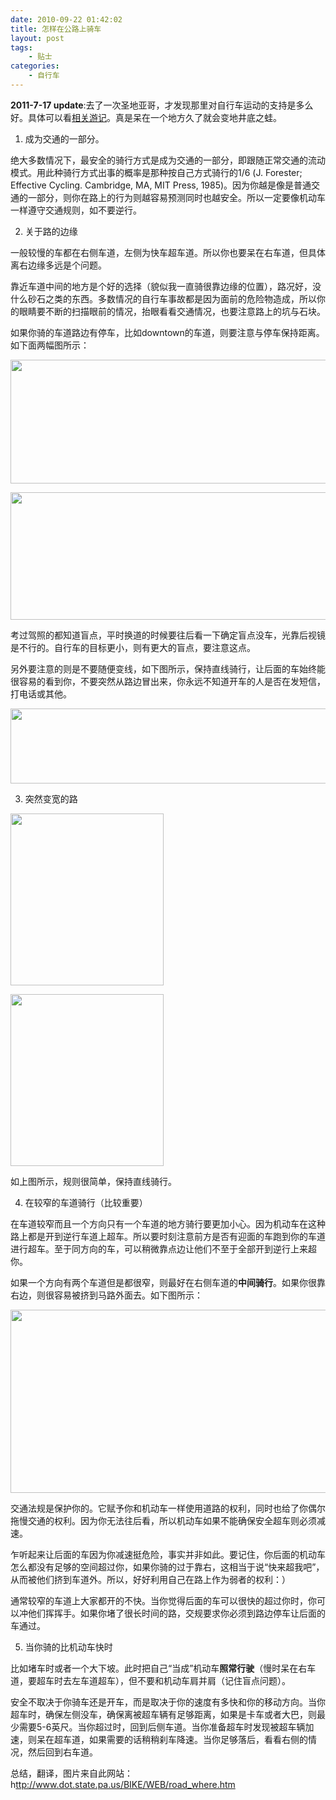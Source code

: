```yaml
---
date: 2010-09-22 01:42:02
title: 怎样在公路上骑车
layout: post
tags:
    - 贴士
categories:
    - 自行车
---
```

<strong>2011-7-17 update</strong>:去了一次圣地亚哥，才发现那里对自行车运动的支持是多么好。具体可以看<a href="http://ztpala.com/2011/07/14/san-diego/" title="橘色的加州阳光（80 pics）">相关游记</a>。真是呆在一个地方久了就会变地井底之蛙。

<!--more-->

1. 成为交通的一部分。

绝大多数情况下，最安全的骑行方式是成为交通的一部分，即跟随正常交通的流动模式。用此种骑行方式出事的概率是那种按自己方式骑行的1/6 (J. Forester; Effective Cycling. Cambridge, MA, MIT Press, 1985)。因为你越是像是普通交通的一部分，则你在路上的行为则越容易预测同时也越安全。所以一定要像机动车一样遵守交通规则，如不要逆行。

2. 关于路的边缘

一般较慢的车都在右侧车道，左侧为快车超车道。所以你也要呆在右车道，但具体离右边缘多远是个问题。

靠近车道中间的地方是个好的选择（貌似我一直骑很靠边缘的位置），路况好，没什么砂石之类的东西。多数情况的自行车事故都是因为面前的危险物造成，所以你的眼睛要不断的扫描眼前的情况，抬眼看看交通情况，也要注意路上的坑与石块。

如果你骑的车道路边有停车，比如downtown的车道，则要注意与停车保持距离。如下面两幅图所示：

<a href="http://pic.ztpala.com/wp-content/uploads/2010/09/road2.gif"><img class="aligncenter size-full wp-image-3965" title="road2" src="http://pic.ztpala.com/wp-content/uploads/2010/09/road2.gif" alt="" width="510" height="198" /></a>

<a href="http://pic.ztpala.com/wp-content/uploads/2010/09/road3.gif"><img class="aligncenter size-full wp-image-3966" title="road3" src="http://pic.ztpala.com/wp-content/uploads/2010/09/road3.gif" alt="" width="510" height="204" /></a>

考过驾照的都知道盲点，平时换道的时候要往后看一下确定盲点没车，光靠后视镜是不行的。自行车的目标更小，则有更大的盲点，要注意这点。

另外要注意的则是不要随便变线，如下图所示，保持直线骑行，让后面的车始终能很容易的看到你，不要突然从路边冒出来，你永远不知道开车的人是否在发短信，打电话或其他。

<a href="http://pic.ztpala.com/wp-content/uploads/2010/09/road4.gif"><img class="aligncenter size-full wp-image-3971" title="road4" src="http://pic.ztpala.com/wp-content/uploads/2010/09/road4.gif" alt="" width="510" height="120" /></a>

3. 突然变宽的路

<a href="http://pic.ztpala.com/wp-content/uploads/2010/09/road5.gif"><img class="aligncenter size-full wp-image-3967" title="road5" src="http://pic.ztpala.com/wp-content/uploads/2010/09/road5.gif" alt="" width="245" height="275" /></a>

<a href="http://pic.ztpala.com/wp-content/uploads/2010/09/road6.gif"><img class="aligncenter size-full wp-image-3968" title="road6" src="http://pic.ztpala.com/wp-content/uploads/2010/09/road6.gif" alt="" width="245" height="275" /></a>

如上图所示，规则很简单，保持直线骑行。

4. 在较窄的车道骑行（比较重要）

在车道较窄而且一个方向只有一个车道的地方骑行要更加小心。因为机动车在这种路上都是开到逆行车道上超车。所以要时刻注意前方是否有迎面的车跑到你的车道进行超车。至于同方向的车，可以稍微靠点边让他们不至于全部开到逆行上来超你。

如果一个方向有两个车道但是都很窄，则最好在右侧车道的<strong>中间骑行</strong>。如果你很靠右边，则很容易被挤到马路外面去。如下图所示：

<a href="http://pic.ztpala.com/wp-content/uploads/2010/09/road9.gif"><img class="aligncenter size-full wp-image-3970" title="road9" src="http://pic.ztpala.com/wp-content/uploads/2010/09/road9.gif" alt="" width="510" height="293" /></a>

交通法规是保护你的。它赋予你和机动车一样使用道路的权利，同时也给了你偶尔拖慢交通的权利。因为你无法往后看，所以机动车如果不能确保安全超车则必须减速。

乍听起来让后面的车因为你减速挺危险，事实并非如此。要记住，你后面的机动车怎么都没有足够的空间超过你，如果你骑的过于靠右，这相当于说“快来超我吧”，从而被他们挤到车道外。所以，好好利用自己在路上作为弱者的权利：）

通常较窄的车道上大家都开的不快。当你觉得后面的车可以很快的超过你时，你可以冲他们挥挥手。如果你堵了很长时间的路，交规要求你必须到路边停车让后面的车通过。

5. 当你骑的比机动车快时

比如堵车时或者一个大下坡。此时把自己“当成”机动车<strong>照常行驶</strong>（慢时呆在右车道，要超车时去左车道超车），但不要和机动车肩并肩（记住盲点问题）。

安全不取决于你骑车还是开车，而是取决于你的速度有多快和你的移动方向。当你超车时，确保左侧没车，确保离被超车辆有足够距离，如果是卡车或者大巴，则最少需要5-6英尺。当你超过时，回到后侧车道。当你准备超车时发现被超车辆加速，则呆在超车道，如果需要的话稍稍刹车降速。当你足够落后，看看右侧的情况，然后回到右车道。

总结，翻译，图片来自此网站： h<a href="http://www.dot.state.pa.us/BIKE/WEB/road_where.htm">ttp://www.dot.state.pa.us/BIKE/WEB/road_where.htm</a>
